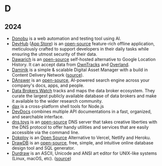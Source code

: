 # D

## 2024

- [Donobu](https://www.donobu.com) is a web automation and testing tool using AI.
- [DevHub](https://wangchujiang.com/DevHub/) ([App Store](https://apps.apple.com/app/devhub/id6476452351)) is an [open-source](https://github.com/jaywcjlove/DevHub) feature-rich offline application, meticulously crafted to support developers in their daily tasks while ensuring the utmost security of their data.
- [Dawarich](https://dawarich.app/) is an [open-source](https://github.com/Freika/dawarich) self-hosted alternative to Google Location History. It can accept data from [OwnTracks](https://owntracks.org/booklet/guide/apps/) and [Overland](https://overland.p3k.app).
- [Daminik](https://daminik.com/) is a simple & scalable Digital Asset Manager with a build in Content Delivery Network ([source](https://github.com/daminikhq/daminik)).
- [DAnswer](https://www.danswer.ai) is an [open-source](https://github.com/danswer-ai/danswer), AI-powered search engine across your company's docs, apps, and people.
- [Data Brokers Watch](https://databrokerswatch.org) tracks and maps the data broker ecosystem. They curate the largest publicly available database of data brokers and make it available to the wider research community.
- [dax](https://github.com/dsherret/dax) is a cross-platform shell tools for Node.js
- [DevDocs](https://devdocs.io) combines multiple API documentations in a fast, organized, and searchable interface.
- [dns.toys](https://www.dns.toys) is an [open-source](https://github.com/knadh/dns.toys) DNS server that takes creative liberties with the DNS protocol to offer handy utilities and services that are easily accessible via the command line.
- [Dokploy](https://dokploy.com) is an [Open Source](https://github.com/Dokploy/dokploy) Alternative to Vercel, Netlify and Heroku.
- [DrawDB](https://drawdb.vercel.app) is an [open-source](), free, simple, and intuitive online database design tool and SQL generator.
- [Durdraw](https://durdraw.org) is an ASCII, Unicode and ANSI art editor for UNIX-like systems (Linux, macOS, etc). ([source](https://github.com/cmang/durdraw))
